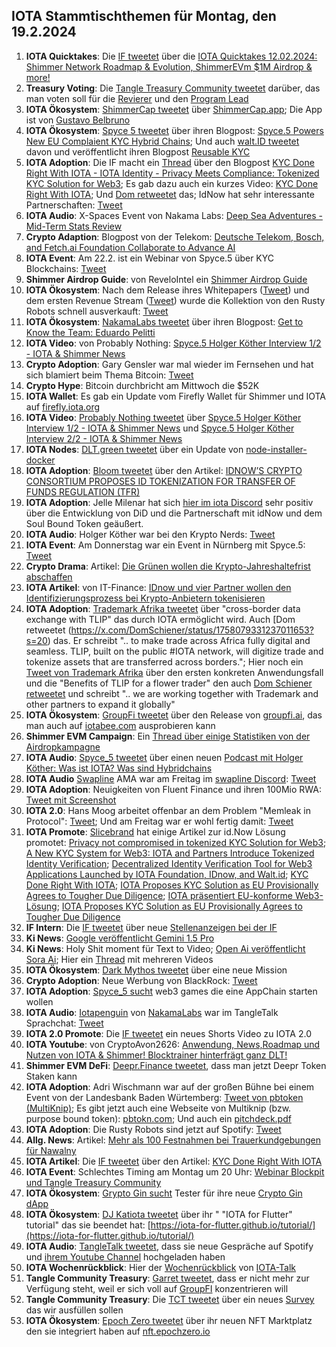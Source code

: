 ## IOTA Stammtischthemen für Montag, den 19.2.2024

1. **IOTA Quicktakes**: Die [IF tweetet]() über die [IOTA Quicktakes 12.02.2024: Shimmer Network Roadmap & Evolution, ShimmerEVm $1M Airdrop & more!](https://www.youtube.com/watch?v=h1g0wOQKgK8)
2. **Treasury Voting**: Die [Tangle Treasury Community tweetet](https://x.com/TangleTreasury/status/1757105711157326111?s=20) darüber, das man voten soll für die [Revierer](https://govern.iota.org/t/the-tangle-community-treasury-2024-2025-term-reviewer-application-category/1695) und den [Program Lead](https://govern.iota.org/t/there-are-no-more-community-treasury-2024-program-lead-application-topics/1696)
3. **IOTA Ökosystem**: [ShimmerCap tweetet](https://x.com/ShimmerCap/status/1756584723994878424?s=20) über [ShimmerCap.app](https://www.shimmercap.app/); Die App ist von [Gustavo Belbruno](https://x.com/gustavobelbruno/status/1757169813040800065?s=20)
4. **IOTA Ökosystem**: [Spyce 5 tweetet](https://x.com/SPYCE_5/status/1757374226493776015?s=20) über ihren Blogpost: [Spyce.5 Powers New EU Complaient KYC Hybrid Chains](https://x.com/SPYCE_5/status/1757374226493776015?s=20); Und auch [walt.ID tweetet](https://x.com/walt_id/status/1757394123542221004?s=20) davon und veröffentlicht ihren Blogpost [Reusable KYC](https://walt.id/case-studies/iota)
5. **IOTA Adoption**: Die IF macht ein [Thread](https://x.com/iota/status/1757374063821910486?s=20) über den Blogpost [KYC Done Right With IOTA - IOTA Identity - Privacy Meets Compliance: Tokenized KYC Solution for Web3](https://blog.iota.org/kyc-done-right-with-iota/); Es gab dazu auch ein kurzes Video: [KYC Done Right With IOTA](https://www.youtube.com/watch?v=BG_04fa6WKg); Und [Dom retweetet](https://x.com/DomSchiener/status/1757378611940565288?s=20) das; IdNow hat sehr interessante Partnerschaften: [Tweet](https://x.com/KimJongUnrekt/status/1757381974405337592?s=20)
6. **IOTA Audio**: X-Spaces Event von Nakama Labs: [Deep Sea Adventures - Mid-Term Stats Review](https://twitter.com/i/spaces/1zqJVqpeBvpGB)
7. **Crypto Adaption**: Blogpost von der Telekom: [Deutsche Telekom, Bosch, and Fetch.ai Foundation Collaborate to Advance AI](https://www.telekom.com/en/media/media-information/archive/dt-cooperates-with-bosch-and-the-fetch-ai-foundation-1058956)
8. **IOTA Event**: Am 22.2. ist ein Webinar von Spyce.5 über KYC Blockchains: [Tweet](https://x.com/SPYCE_5/status/1757447085677253099?s=20)
9. **Shimmer Airdrop Guide**: von ReveloIntel ein [Shimmer Airdrop Guide](https://revelointel.com/airdrop-guides/shimmer/)
10. **IOTA Ökosystem**: Nach dem Release ihres Whitepapers ([Tweet](https://x.com/RustyRobotCC/status/1757118112434942309?s=20)) und dem ersten Revenue Stream ([Tweet](https://x.com/RustyRobotCC/status/1757052383857656115?s=20)) wurde die Kollektion von den Rusty Robots schnell ausverkauft: [Tweet](https://x.com/RustyRobotCC/status/1757441235185250651?s=20)
11. **IOTA Ökosystem**: [NakamaLabs tweetet](https://x.com/Nakama_Labs/status/1757407898546602139?s=20) über ihren Blogpost: [Get to Know the Team: Eduardo Pelitti](https://medium.com/@NakamaLabs/get-to-know-the-team-eduardo-pelitti-3249b201944f)
12. **IOTA Video**: von Probably Nothing: [Spyce.5 Holger Köther Interview 1/2 - IOTA & Shimmer News](https://www.youtube.com/watch?v=Lej4MbdFm5o)
13. **Crypto Adoption**: Gary Gensler war mal wieder im Fernsehen und hat sich blamiert beim Thema Bitcoin: [Tweet](https://x.com/blocktrainer/status/1757804187499286582?s=20)
14. **Crypto Hype**: Bitcoin durchbricht am Mittwoch die $52K
15. **IOTA Wallet**: Es gab ein Update vom Firefly Wallet für Shimmer und IOTA auf [firefly.iota.org](https://firefly.iota.org/)
16. **IOTA Video**: [Probably Nothing tweetet](https://x.com/shortaktien/status/1757469220864979330?s=20) über [Spyce.5 Holger Köther Interview 1/2 - IOTA & Shimmer News](https://www.youtube.com/watch?v=Lej4MbdFm5o) und [Spyce.5 Holger Köther Interview 2/2 - IOTA & Shimmer News](https://www.youtube.com/watch?v=UtXfd96FQ0w)
17. **IOTA Nodes**: [DLT.green tweetet](https://x.com/dlt_green/status/1757731694805754202?s=20) über ein Update von [node-installer-docker](node-installer-docker) 
18. **IOTA Adoption**: [Bloom tweetet](https://x.com/bloomwalletio/status/1757749156699861287?s=20) über den Artikel: [IDNOW’S CRYPTO CONSORTIUM PROPOSES ID TOKENIZATION FOR TRANSFER OF FUNDS REGULATION (TFR)](https://financefeeds.com/idnows-crypto-consortium-proposes-id-tokenization-for-transfer-of-funds-regulation-tfr/)
19. **IOTA Adoption**: Jelle Milenar hat sich [hier im iota Discord](https://discord.com/channels/397872799483428865/738665041217323068/1207268213050703892) sehr positiv über die Entwicklung von DiD und die Partnerschaft mit idNow und dem Soul Bound Token geäußert.
20. **IOTA Audio**: Holger Köther war bei den Krypto Nerds: [Tweet](https://x.com/tangle_talk/status/1757726458309497205?s=20)
21. **IOTA Event**: Am Donnerstag war ein Event in Nürnberg mit Spyce.5: [Tweet](https://x.com/SPYCE_5/status/1757722356393329105?s=20)
22. **Crypto Drama**: Artikel: [Die Grünen wollen die Krypto-Jahreshaltefrist abschaffen](https://www.btc-echo.de/news/die-gruenen-wollen-die-krypto-jahreshaltefrist-abschaffen-cv-178744/)
23. **IOTA Artikel**: von IT-Finance: [IDnow und vier Partner wollen den Identifizierungsprozess bei Krypto-Anbietern tokenisieren](https://www.it-finanzmagazin.de/casps-idnow-will-identifizierungsprozess-tokenisieren-199871/)
24. **IOTA Adoption**: [Trademark Afrika tweetet](https://x.com/TradeMarkAfrica/status/1758038804236063051?s=20) über "cross-border data exchange with TLIP" das durch IOTA ermöglicht wird. Auch [Dom retweetet (https://x.com/DomSchiener/status/1758079331237011653?s=20) das. Er schreibt ".. to make trade across Africa fully digital and seamless. TLIP, built on the public #IOTA network, will digitize trade and tokenize assets that are transferred across borders."; Hier noch ein [Tweet von Trademark Afrika](https://x.com/TradeMarkAfrica/status/1758773242997707101?s=20) über den ersten konkreten Anwendungsfall und die "Benefits of TLIP for a flower trader" den auch [Dom Schiener retweetet](https://x.com/DomSchiener/status/1758728217844720090?s=20) und schreibt ".. we are working together with Trademark and other partners to expand it globally"
25. **IOTA Ökosystem**: [GroupFi tweetet](https://x.com/groupfi_ai/status/1758054676417949977?s=20) über den Release von [groupfi.ai](https://groupfi.ai/), das man auch auf [iotabee.com](https://iotabee.com/) ausprobieren kann
26. **Shimmer EVM Campaign**: Ein [Thread über einige Statistiken von der Airdropkampagne](https://x.com/AnuoluwaLove/status/1758108337885884421?s=20)
27. **IOTA Audio**: [Spyce_5 tweetet](https://x.com/SPYCE_5/status/1758116393696825637?s=20) über einen neuen [Podcast mit Holger Köther: Was ist IOTA? Was sind Hybridchains](https://open.spotify.com/episode/4JBanPCJevdKq0Ui59N3m5?si=K1ktuMXOT6OB4UKKWxPw-A&nd=1&dlsi=c4d27b196ade482f2)
28. **IOTA Audio** [Swapline](https://twitter.com/SwaplineDEX) AMA war am Freitag im [swapline Discord](https://t.co/Z65EZOvUXk): [Tweet](https://x.com/SwaplineDEX/status/1758214349766717659?s=20)
29. **IOTA Adoption**: Neuigkeiten von Fluent Finance und ihren 100Mio RWA: [Tweet mit Screenshot](https://x.com/id_iota/status/1758213271121715227?s=20)
30. **IOTA 2.0**: Hans Moog arbeitet offenbar an dem Problem "Memleak in Protocol": [Tweet](https://x.com/id_iota/status/1758216943419486489?s=20); Und am Freitag war er wohl fertig damit: [Tweet](https://x.com/id_iota/status/1758418102209966428?s=20)
31. **IOTA Promote**: [Slicebrand](https://twitter.com/slicedbrand) hat einige Artikel zur id.Now Lösung promotet: [Privacy not compromised in tokenized KYC Solution for Web3](https://www.cryptonewsz.com/privacy-not-compromised-in-tokenized-kyc-solution-for-web3/); [A New KYC System for Web3: IOTA and Partners Introduce Tokenized Identity Verification](https://thecryptocurrencypost.net/a-new-kyc-system-for-web3-iota-and-partners-introduce-tokenized-identity-verification/); [Decentralized Identity Verification Tool for Web3 Applications Launched by IOTA Foundation, IDnow, and Walt.id](https://thecryptocurrencypost.net/a-new-kyc-system-for-web3-iota-and-partners-introduce-tokenized-identity-verification/); [KYC Done Right With IOTA](https://www.bitcoininsider.org/article/241033/kyc-done-right-iota#google_vignette); [IOTA Proposes KYC Solution as EU Provisionally Agrees to Tougher Due Diligence](https://timestabloid.com/iota-proposes-kyc-solution-as-eu-provisionally-agrees-to-tougher-due-diligence/); [IOTA präsentiert EU-konforme Web3-Lösung](https://www.btc-echo.de/news/iota-praesentiert-eu-konforme-web3-loesung-178745/); [IOTA Proposes KYC Solution as EU Provisionally Agrees to Tougher Due Diligence](https://timestabloid.com/iota-proposes-kyc-solution-as-eu-provisionally-agrees-to-tougher-due-diligence/)
32. **IF Intern**: Die [IF tweetet](https://x.com/iota/status/1758144139395252675?s=20) über neue [Stellenanzeigen bei der IF](https://www.iota.org/foundation/careers)
33. **Ki News**: [Google veröffentlicht Gemini 1.5 Pro](https://x.com/Google/status/1758209601109987641?s=20)
34. **Ki News**: Holy Shit moment für Text to Video; [Open Ai veröffentlicht Sora Ai](https://x.com/OpenAI/status/1758192957386342435?s=20); Hier ein [Thread](https://x.com/heyBarsee/status/1758377540870160442?s=20) mit mehreren Videos
35. **IOTA Ökosystem**: [Dark Mythos tweetet](https://x.com/DarkMythosIOTA/status/1758400827528532436?s=20) über eine neue Mission
36. **Crypto Adoption**: Neue Werbung von BlackRock: [Tweet](https://x.com/DocumentingBTC/status/1758336077683650775?s=20)
37. **IOTA Adoption**: [Spyce_5 sucht](https://x.com/SPYCE_5/status/1758446576412889213?s=20) web3 games die eine AppChain starten wollen
38. **IOTA Audio**: [Iotapenguin](https://twitter.com/iota_penguin) von [NakamaLabs](https://twitter.com/Nakama_Labs) war im TangleTalk Sprachchat: [Tweet](https://x.com/tangle_talk/status/1758416378514592111?s=20)
39. **IOTA 2.0 Promote**: Die [IF tweetet](https://x.com/iota/status/1758536867903852715?s=20) ein neues Shorts Video zu IOTA 2.0
40. **IOTA Youtube**: von CryptoAvon2626: [Anwendung, News,Roadmap und Nutzen von IOTA & Shimmer! Blocktrainer hinterfrägt ganz DLT!](https://www.youtube.com/watch?v=i_Eh2ykkFSA&t=1173s)
41. **Shimmer EVM DeFi**: [Deepr.Finance tweetet](https://x.com/DeeprFinance/status/1758534529713582462?s=20), dass man jetzt Deepr Token Staken kann
42. **IOTA Adoption**: Adri Wischmann war auf der großen Bühne bei einem Event von der Landesbank Baden Würtemberg: [Tweet von pbtoken (MultiKnip)](https://x.com/pbtokn/status/1758463911387394347?s=20); Es gibt jetzt auch eine Webseite von Multiknip (bzw. purpose bound token): [pbtokn.com](https://pbtokn.com/); Und auch ein [pitchdeck.pdf](https://pbtokn.com/files/MultiKnip.pdf)
40. **IOTA Adoption**: Die Rusty Robots sind jetzt auf Spotify: [Tweet](https://x.com/RustyRobotCC/status/1758479689339769011?s=20)
41. **Allg. News**: Artikel: [Mehr als 100 Festnahmen bei Trauerkundgebungen für Nawalny](https://www.spiegel.de/ausland/alexej-nawalny-mehr-als-100-festnahmen-bei-trauerkundgebungen-a-cc22ebb5-6ae2-4973-9b1a-2c24f68a4108#ref=rss)
42. **IOTA Artikel**: Die [IF tweetet](https://x.com/iota/status/1758823613631701477?s=20) über den Artikel: [KYC Done Right With IOTA](https://coinmarketcap.com/community/articles/65cb59ffd9d1043e17d61875/)
43. **IOTA Event**: Schlechtes Timing am Montag um 20 Uhr: [Webinar Blockpit und Tangle Treasury Community](https://x.com/blockpit_io/status/1758922398923940356?s=20)
44. **IOTA Ökosystem**: [Grypto Gin sucht](https://x.com/Crypto_Gin21/status/1759273156672414154?s=20) Tester für ihre neue [Crypto Gin dApp](https://crypto-gin-dapp.com/home)
45. **IOTA Ökosystem**: [DJ Katiota tweetet](https://x.com/dj_kaiota/status/1759228204491985232?s=20) über ihr " "IOTA for Flutter" tutorial" das sie beendet hat: [https://iota-for-flutter.github.io/tutorial/](https://iota-for-flutter.github.io/tutorial/)
46. **IOTA Audio**: [TangleTalk tweetet](https://x.com/tangle_talk/status/1759143132547998093?s=20), dass sie neue Gespräche auf Spotify und [ihrem Youtube Channel](https://www.youtube.com/@tangletalk) hochgeladen haben
47. **IOTA Wochenrückblick**: Hier der [Wochenrückblick](https://www.iota-talk.com/index.php?article/368-wochenr%C3%BCckblick-vom-11-bis-17-februar-2024/) von [IOTA-Talk](https://twitter.com/Iota_Talk_)
48. **Tangle Community Treasury**: [Garret tweetet](https://x.com/GarrettBullish/status/1759097324977209379?s=20), dass er nicht mehr zur Verfügung steht, weil er sich voll auf [GroupFI](https://twitter.com/groupfi_ai) konzentrieren will
49. **Tangle Community Treasury**: Die [TCT tweetet](https://x.com/TangleTreasury/status/1759293438493684039?s=20) über ein neues [Survey](https://www.tangletreasury.org/survey-form) das wir ausfüllen sollen
50. **IOTA Ökosystem**: [Epoch Zero tweetet](https://x.com/Epoch_0/status/1759032504730698144?s=20) über ihr neuen NFT Marktplatz den sie integriert haben auf [nft.epochzero.io](https://nft.epochzero.io/)
